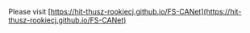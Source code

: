 Please visit [https://hit-thusz-rookiecj.github.io/FS-CANet](https://hit-thusz-rookiecj.github.io/FS-CANet)

